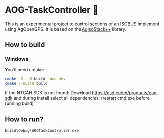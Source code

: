 # AOG-TaskController 🚜

This is an experimental project to control sections of an ISOBUS implement using AgOpenGPS. It is based on the [AgIsoStack++](https://github.com/Open-Agriculture/AgIsoStack-plus-plus) library.

## How to build

### Windows

You'll need cmake:

```bash
cmake -S. -B build -Wno-dev
cmake --build build
```

If the NTCAN SDK is not found:
Download <https://esd.eu/en/products/can-sdk> and during install select all dependencies:
(restart cmd.exe before running build)

## How to run?

```bash
build\Debug\AOGTaskController.exe
```
